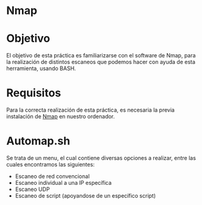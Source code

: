 # Nmap
# Objetivo
El objetivo de esta práctica es familiarizarse con el software de Nmap, para la realización de distintos escaneos que podemos hacer con ayuda de esta herramienta, usando BASH.
# Requisitos
Para la correcta realización de esta práctica, es necesaria la previa instalación de [Nmap](https://nmap.org/download) en nuestro ordenador.
# Automap.sh
Se trata de un menu, el cual contiene diversas opciones a realizar, entre las cuales encontramos las siguientes:
  - Escaneo de red convencional
  - Escaneo individual a una IP específica
  - Escaneo UDP
  - Escaneo de script (apoyandose de un específico script)
